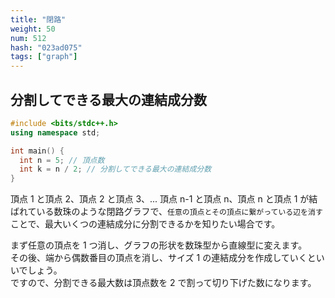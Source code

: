 ```yaml
---
title: "閉路"
weight: 50
num: 512
hash: "023ad075"
tags: ["graph"]
---
```


## 分割してできる最大の連結成分数

```cpp
#include <bits/stdc++.h>
using namespace std;

int main() {
  int n = 5; // 頂点数
  int k = n / 2; // 分割してできる最大の連結成分数
}
```

頂点 1 と頂点 2、頂点 2 と頂点 3、... 頂点 n-1 と頂点 n、頂点 n と頂点 1 が結ばれている数珠のような閉路グラフで、`任意の頂点とその頂点に繋がっている辺を消す`ことで、最大いくつの連結成分に分割できるかを知りたい場合です。

まず任意の頂点を 1 つ消し、グラフの形状を数珠型から直線型に変えます。  
その後、端から偶数番目の頂点を消し、サイズ 1 の連結成分を作成していくといいでしょう。  
ですので、分割できる最大数は頂点数を 2 で割って切り下げた数になります。
